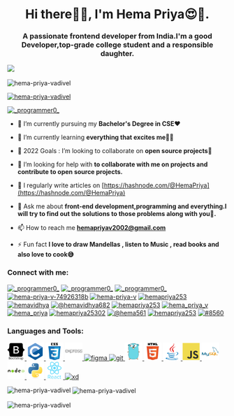 <h1 align="center">Hi there👋🏻, I'm Hema Priya😍💙.</h1>
<h3 align="center">A passionate frontend developer from India.I'm a good Developer,top-grade college student and a responsible daughter.</h3>

<img src="quote.jpg"/>

<p align="left"> <img src="https://komarev.com/ghpvc/?username=hema-priya-vadivel&label=Profile%20views&color=0e75b6&style=flat" alt="hema-priya-vadivel" /> </p>

<p align="left"> <a href="https://github.com/ryo-ma/github-profile-trophy"><img src="https://github-profile-trophy.vercel.app/?username=hema-priya-vadivel" alt="hema-priya-vadivel" /></a> </p>

<p align="left"> <a href="https://twitter.com/_programmer0_" target="blank"><img src="https://img.shields.io/twitter/follow/_programmer0_?logo=twitter&style=for-the-badge" alt="_programmer0_" /></a> </p>

- 🔭 I’m currently pursuing my **Bachelor's Degree in CSE❤️**

- 🌱 I’m currently learning **everything that excites me🤣🎉**

- 👯 2022 Goals : I’m looking to collaborate on **open source projects🎉**

- 🤝 I’m looking for help with **to collaborate with me on projects and contribute to open source projects.**

- 📝 I regularly write articles on [https://hashnode.com/@HemaPriya](https://hashnode.com/@HemaPriya)

- 💬 Ask me about **front-end development,programming and everything.I will try to find out the solutions to those problems along with you🤩.**

- 📫 How to reach me **hemapriyav2002@gmail.com**

- ⚡ Fun fact **I love to draw Mandellas , listen to Music , read books and also love to cook😅**

<h3 align="left">Connect with me:</h3>
<p align="left">
<a href="https://codepen.io/_programmer0_" target="blank"><img align="center" src="https://raw.githubusercontent.com/rahuldkjain/github-profile-readme-generator/master/src/images/icons/Social/codepen.svg" alt="_programmer0_" height="30" width="40" /></a>
<a href="https://dev.to/_programmer0_" target="blank"><img align="center" src="https://cdn.jsdelivr.net/npm/simple-icons@3.0.1/icons/dev-dot-to.svg" alt="_programmer0_" height="30" width="40" /></a>
<a href="https://twitter.com/_programmer0_" target="blank"><img align="center" src="https://raw.githubusercontent.com/rahuldkjain/github-profile-readme-generator/master/src/images/icons/Social/twitter.svg" alt="_programmer0_" height="30" width="40" /></a>
<a href="https://linkedin.com/in/hema-priya-v-74926318b" target="blank"><img align="center" src="https://raw.githubusercontent.com/rahuldkjain/github-profile-readme-generator/master/src/images/icons/Social/linked-in-alt.svg" alt="hema-priya-v-74926318b" height="30" width="40" /></a>
<a href="https://stackoverflow.com/users/hema-priya-v" target="blank"><img align="center" src="https://raw.githubusercontent.com/rahuldkjain/github-profile-readme-generator/master/src/images/icons/Social/stack-overflow.svg" alt="hema-priya-v" height="30" width="40" /></a>
<a href="https://dribbble.com/hemapriya253" target="blank"><img align="center" src="https://raw.githubusercontent.com/rahuldkjain/github-profile-readme-generator/master/src/images/icons/Social/dribbble.svg" alt="hemapriya253" height="30" width="40" /></a>
<a href="https://www.behance.net/hemavidhya" target="blank"><img align="center" src="https://raw.githubusercontent.com/rahuldkjain/github-profile-readme-generator/master/src/images/icons/Social/behance.svg" alt="hemavidhya" height="30" width="40" /></a>
<a href="https://medium.com/@hemavidhya682" target="blank"><img align="center" src="https://raw.githubusercontent.com/rahuldkjain/github-profile-readme-generator/master/src/images/icons/Social/medium.svg" alt="@hemavidhya682" height="30" width="40" /></a>
<a href="https://www.codechef.com/users/hemapriya253" target="blank"><img align="center" src="https://cdn.jsdelivr.net/npm/simple-icons@3.1.0/icons/codechef.svg" alt="hemapriya253" height="30" width="40" /></a>
<a href="https://www.hackerrank.com/hema_priya_v" target="blank"><img align="center" src="https://raw.githubusercontent.com/rahuldkjain/github-profile-readme-generator/master/src/images/icons/Social/hackerrank.svg" alt="hema_priya_v" height="30" width="40" /></a>
<a href="https://codeforces.com/profile/hema_priya" target="blank"><img align="center" src="https://cdn.jsdelivr.net/npm/simple-icons@3.0.1/icons/codeforces.svg" alt="hema_priya" height="30" width="40" /></a>
<a href="https://www.leetcode.com/hemapriya25302" target="blank"><img align="center" src="https://raw.githubusercontent.com/rahuldkjain/github-profile-readme-generator/master/src/images/icons/Social/leet-code.svg" alt="hemapriya25302" height="30" width="40" /></a>
<a href="https://www.hackerearth.com/@hema561" target="blank"><img align="center" src="https://raw.githubusercontent.com/rahuldkjain/github-profile-readme-generator/master/src/images/icons/Social/hackerearth.svg" alt="@hema561" height="30" width="40" /></a>
<a href="https://www.topcoder.com/members/hemapriya253" target="blank"><img align="center" src="https://cdn.jsdelivr.net/npm/simple-icons@3.0.1/icons/topcoder.svg" alt="hemapriya253" height="30" width="40" /></a>
<a href="https://discord.gg/#8560" target="blank"><img align="center" src="https://raw.githubusercontent.com/rahuldkjain/github-profile-readme-generator/master/src/images/icons/Social/discord.svg" alt="#8560" height="30" width="40" /></a>
</p>

<h3 align="left">Languages and Tools:</h3>
<a href="https://getbootstrap.com" target="_blank"> <img src="https://raw.githubusercontent.com/devicons/devicon/master/icons/bootstrap/bootstrap-plain-wordmark.svg" alt="bootstrap" width="40" height="40"/> </a> <a href="https://www.cprogramming.com/" target="_blank"> <img src="https://raw.githubusercontent.com/devicons/devicon/master/icons/c/c-original.svg" alt="c" width="40" height="40"/> </a>  </a> <a href="https://www.w3schools.com/css/" target="_blank"> <img src="https://raw.githubusercontent.com/devicons/devicon/master/icons/css3/css3-original-wordmark.svg" alt="css3" width="40" height="40"/> </a> <a href="https://expressjs.com" target="_blank"> <img src="https://raw.githubusercontent.com/devicons/devicon/master/icons/express/express-original-wordmark.svg" alt="express" width="40" height="40"/> </a> <a href="https://www.figma.com/" target="_blank"> <img src="https://www.vectorlogo.zone/logos/figma/figma-icon.svg" alt="figma" width="40" height="40"/> </a> <a href="https://git-scm.com/" target="_blank"> <img src="https://www.vectorlogo.zone/logos/git-scm/git-scm-icon.svg" alt="git" width="40" height="40"/> </a> <a href="https://golang.org" target="_blank"> <img src="https://raw.githubusercontent.com/devicons/devicon/master/icons/go/go-original.svg" alt="go" width="40" height="40"/> </a> <a href="https://www.w3.org/html/" target="_blank"> <img src="https://raw.githubusercontent.com/devicons/devicon/master/icons/html5/html5-original-wordmark.svg" alt="html5" width="40" height="40"/> </a> <a href="https://www.java.com" target="_blank"> <img src="https://raw.githubusercontent.com/devicons/devicon/master/icons/java/java-original.svg" alt="java" width="40" height="40"/> </a> <a href="https://developer.mozilla.org/en-US/docs/Web/JavaScript" target="_blank"> <img src="https://raw.githubusercontent.com/devicons/devicon/master/icons/javascript/javascript-original.svg" alt="javascript" width="40" height="40"/> </a> <a href="https://www.mysql.com/" target="_blank"> <img src="https://raw.githubusercontent.com/devicons/devicon/master/icons/mysql/mysql-original-wordmark.svg" alt="mysql" width="40" height="40"/> </a> <a href="https://nodejs.org" target="_blank"> <img src="https://raw.githubusercontent.com/devicons/devicon/master/icons/nodejs/nodejs-original-wordmark.svg" alt="nodejs" width="40" height="40"/> </a> <a href="https://www.python.org" target="_blank"> <img src="https://raw.githubusercontent.com/devicons/devicon/master/icons/python/python-original.svg" alt="python" width="40" height="40"/> </a> <a href="https://reactjs.org/" target="_blank"> <img src="https://raw.githubusercontent.com/devicons/devicon/master/icons/react/react-original-wordmark.svg" alt="react" width="40" height="40"/> </a> <a href="https://www.adobe.com/products/xd.html" target="_blank"> <img src="https://cdn.worldvectorlogo.com/logos/adobe-xd.svg" alt="xd" width="40" height="40"/> </a> </p>

<p><img align="left" src="https://github-readme-stats.vercel.app/api/top-langs?username=hema-priya-vadivel&show_icons=true&locale=en&layout=compact" alt="hema-priya-vadivel" /></p>


<p>&nbsp;<img align="center" src="https://github-readme-stats.vercel.app/api?username=hema-priya-vadivel&show_icons=true&locale=en" alt="hema-priya-vadivel" /></p>

<p><img align="center" src="https://github-readme-streak-stats.herokuapp.com/?user=hema-priya-vadivel&" alt="hema-priya-vadivel" /></p>
